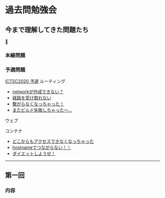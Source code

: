 # 過去問勉強会

## 今まで理解してきた問題たち

### 本線問題

### 予選問題

[ICTSC2020 予選](https://blog.icttoracon.net/2020/11/02/ictsc2020-%e4%b8%80%e6%ac%a1%e4%ba%88%e9%81%b8-%e5%95%8f%e9%a1%8c%e8%a7%a3%e8%aa%ac%e3%81%be%e3%81%a8%e3%82%81/)
ルーティング
- [networkが作成できない？](./kakomon/routing0.md)
- [経路を受け取れない](./kakomon/routing1.md)
- [繋がらなくなっちゃった！](./kakomon/routing2.md)
- [またビルド失敗しちゃった～…](./kakomon/routing3.md)

ウェブ

コンテナ
- [どこからもアクセスできなくなっちゃった](./kakomon/container0.md)
- [hostnameでつながらない！！](./kakomon/container1.md)
- [ダイエットしようぜ！](./kakomon/container2.md)

-----

## 第一回

### 内容
